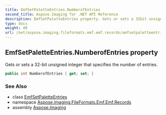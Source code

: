 ```yaml
---
title: EmfSetPaletteEntries.NumberofEntries
second_title: Aspose.Imaging for .NET API Reference
description: EmfSetPaletteEntries property. Gets or sets a 32bit unsigned integer that specifies the number of entries
type: docs
weight: 40
url: /net/aspose.imaging.fileformats.emf.emf.records/emfsetpaletteentries/numberofentries/
---
```

## EmfSetPaletteEntries.NumberofEntries property

Gets or sets a 32-bit unsigned integer that specifies the number of entries.

```csharp
public int NumberofEntries { get; set; }
```

### See Also

* class [EmfSetPaletteEntries](../)
* namespace [Aspose.Imaging.FileFormats.Emf.Emf.Records](../../emfsetpaletteentries/)
* assembly [Aspose.Imaging](../../../)


